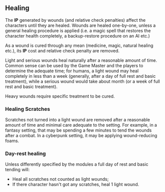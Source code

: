 ## Healing

The **IP** generated by wounds (and relative check penalties) affect the
characters until they are healed. Wounds are healed one-by-one, unless
a general healing procedure is applied (i.e. a magic spell that restores
the character health completely, a backup-restore procedure on an AI etc.)

As a wound is cured through any mean (medicine, magic, natural healing etc.), 
its **IP** cost and relative check penalty are removed.

Light and serious wounds heal naturally after a reasonable amount of time.
Common sense can be used by the Game Master and the players to determine
the adequate time; for humans, a light wound may heal completely in less
than a week (generally, after a day of full rest and basic treatment), 
while a serious wound would take about month (or a week of full rest and
basic treatment).

Heavy wounds require specific treatment to be cured.

### Healing Scratches

Scratches not turned into a light wound are removed after a reasonable amount of time
and minimal care adequate to the setting. For example, in a fantasy setting, that may
be spending a few minutes to tend the wounds after a combat. In a cyberpunk setting, 
it may be applying wound-reducing foams. 

### Day-rest healing

Unless differently specified by the modules a full day of rest and basic tending 
will:

* Heal all scratches not counted as light wounds;
* If there character hasn't got any scratches, heal 1 light wound.

